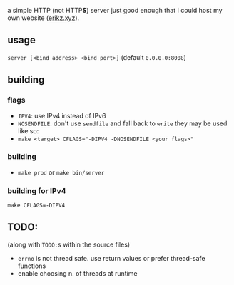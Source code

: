 a simple HTTP (not HTTP**S**) server just good enough that I could host my own website ([erikz.xyz](https://erikz.xyz)).
## usage
`server [<bind address> <bind port>]` (default `0.0.0.0:8008`)
## building
### flags
- `IPV4`: use IPv4 instead of IPv6
- `NOSENDFILE`: don't use `sendfile` and fall back to `write`
they may be used like so:
- `make <target> CFLAGS="-DIPV4 -DNOSENDFILE <your flags>"`
### building
- `make prod` or `make bin/server`
### building for IPv4
`make CFLAGS=-DIPV4`
## TODO:
(along with `TODO:`s within the source files)
- `errno` is not thread safe. use return values or prefer thread-safe functions
- enable choosing n. of threads at runtime
